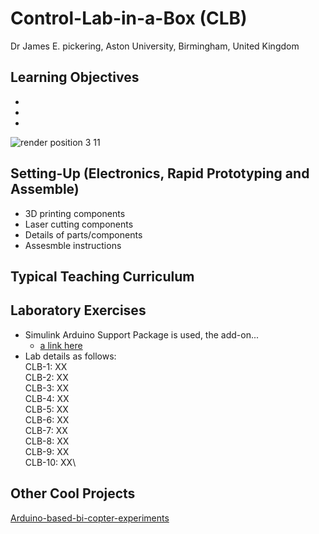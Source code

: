 # Control-Lab-in-a-Box (CLB)
Dr James E. pickering, Aston University, Birmingham, United Kingdom

## Learning Objectives 
*
*
*

![render position 3 11](https://github.com/DrJEPickering/Control-Lab-in-a-Box/assets/154066708/56c510a4-0e8c-4f94-b301-7c2336833f34)

## Setting-Up (Electronics, Rapid Prototyping and Assemble)
* 3D printing components
* Laser cutting components
* Details of parts/components 
* Assesmble instructions 

## Typical Teaching Curriculum

## Laboratory Exercises 
* Simulink Arduino Support Package is used, the add-on...
    * [a link here](https://uk.mathworks.com/hardware-support/arduino.html?#simulink)
* Lab details as follows:\
     CLB-1: XX\
     CLB-2: XX\
     CLB-3: XX\
     CLB-4: XX\
     CLB-5: XX\
     CLB-6: XX\
     CLB-7: XX\
     CLB-8: XX\
     CLB-9: XX\
     CLB-10: XX\

## Other Cool Projects

[Arduino-based-bi-copter-experiments](https://github.com/eenikov/Arduino-based-bi-copter-experiments/tree/main)



